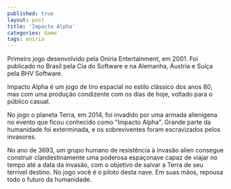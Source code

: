 ```yaml
---
published: true
layout: post
title: 'Impacto Alpha'
categories: Game
tags: oniria
---
```

Primeiro jogo desenvolvido pela Oniria Entertainment, em 2001.
Foi publicado no Brasil pela Cia do Software e na Alemanha, Áustria e Suíça pela BHV Software.

Impacto Alpha é um jogo de tiro espacial no estilo clássico dos anos 80, mas com uma produção condizente com os dias de hoje, voltado para o público casual.


 <a href="{{ site.baseurl }}/wp-content/uploads/2005/10/Oniria_ImpactoAlpha-2.jpg">
</a>
 <a href="{{ site.baseurl }}/wp-content/uploads/2005/10/Oniria_ImpactoAlpha-3.jpg">
</a>
 
No jogo o planeta Terra, em 2014, foi invadido por uma armada alienígena no evento que ficou conhecido como "Impacto Alpha". Grande parte da humanidade foi exterminada, e os sobreviventes foram escravizados pelos invasores.



No ano de 3693, um grupo humano de resistência à invasão alien consegue construir clandestinamente uma poderosa espaçonave capaz de viajar no tempo até a data da invasão, com o objetivo de salvar a Terra de seu terrível destino. No jogo você é o piloto desta nave. Em suas mãos, repousa todo o futuro da humanidade.

